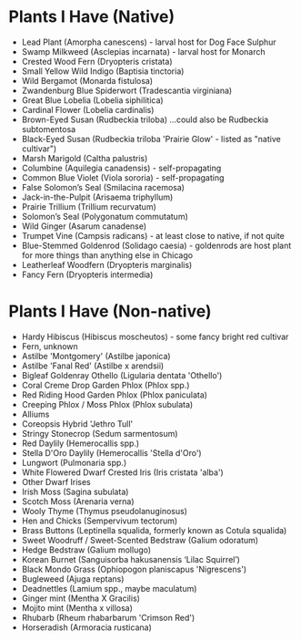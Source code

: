 # Plants I Have (Native)
- Lead Plant (Amorpha canescens) - larval host for Dog Face Sulphur
- Swamp Milkweed (Asclepias incarnata) - larval host for Monarch
- Crested Wood Fern (Dryopteris cristata)
- Small Yellow Wild Indigo (Baptisia tinctoria)
- Wild Bergamot (Monarda fistulosa)
- Zwandenburg Blue Spiderwort (Tradescantia virginiana)
- Great Blue Lobelia (Lobelia siphilitica)
- Cardinal Flower (Lobelia cardinalis)
- Brown-Eyed Susan (Rudbeckia triloba) …could also be Rudbeckia subtomentosa
- Black-Eyed Susan (Rudbeckia triloba 'Prairie Glow' - listed as "native cultivar")
- Marsh Marigold (Caltha palustris)
- Columbine (Aquilegia canadensis) - self-propagating
- Common Blue Violet (Viola sororia) - self-propagating
- False Solomon’s Seal (Smilacina racemosa)
- Jack-in-the-Pulpit (Arisaema triphyllum)
- Prairie Trillium (Trillium recurvatum)
- Solomon’s Seal (Polygonatum commutatum)
- Wild Ginger (Asarum canadense)
- Trumpet Vine (Campsis radicans) - at least close to native, if not quite
- Blue-Stemmed Goldenrod (Solidago caesia) - goldenrods are host plant for more things than anything else in Chicago
- Leatherleaf Woodfern (Dryopteris marginalis)
- Fancy Fern (Dryopteris intermedia)

# Plants I Have (Non-native)
- Hardy Hibiscus (Hibiscus moscheutos) - some fancy bright red cultivar
- Fern, unknown
- Astilbe 'Montgomery' (Astilbe japonica)
- Astilbe 'Fanal Red' (Astilbe x arendsii)
- Bigleaf Goldenray Othello (Ligularia dentata 'Othello')
- Coral Creme Drop Garden Phlox (Phlox spp.)
- Red Riding Hood Garden Phlox (Phlox paniculata)
- Creeping Phlox / Moss Phlox (Phlox subulata)
- Alliums
- Coreopsis Hybrid 'Jethro Tull'
- Stringy Stonecrop (Sedum sarmentosum)
- Red Daylily (Hemerocallis spp.)
- Stella D'Oro Daylily (Hemerocallis 'Stella d'Oro')
- Lungwort (Pulmonaria spp.)
- White Flowered Dwarf Crested Iris (Iris cristata 'alba')
- Other Dwarf Irises
- Irish Moss (Sagina subulata)
- Scotch Moss (Arenaria verna)
- Wooly Thyme (Thymus pseudolanuginosus)
- Hen and Chicks (Sempervivum tectorum)
- Brass Buttons (Leptinella squalida, formerly known as Cotula squalida)
- Sweet Woodruff / Sweet-Scented Bedstraw (Galium odoratum)
- Hedge Bedstraw (Galium mollugo)
- Korean Burnet (Sanguisorba hakusanensis ‘Lilac Squirrel’)
- Black Mondo Grass (Ophiopogon planiscapus 'Nigrescens')
- Bugleweed (Ajuga reptans)
- Deadnettles (Lamium spp., maybe maculatum)
- Ginger mint (Mentha X Gracilis)
- Mojito mint (Mentha x villosa)
- Rhubarb (Rheum rhabarbarum 'Crimson Red')
- Horseradish (Armoracia rusticana)

